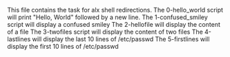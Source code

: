 This file contains the task for alx shell redirections. The 0-hello_world script will print "Hello, World" followed by a new line.
The 1-confused_smiley script will display a confused smiley
The 2-hellofile will display the content of a file
The 3-twofiles script will display the content of two files
The 4-lastlines will display the last 10 lines of /etc/passwd
The 5-firstlines will display the first 10 lines of /etc/passwd
